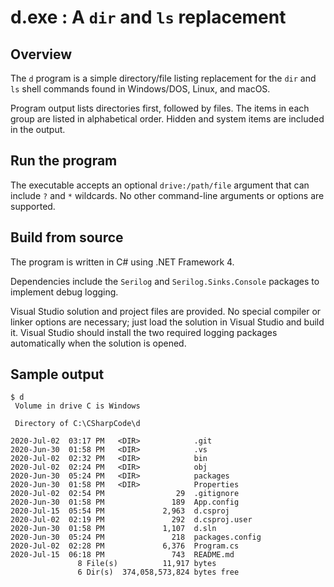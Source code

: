 ﻿# d.exe : A `dir` and `ls` replacement

## Overview

The `d` program is a simple directory/file listing replacement for the `dir` and `ls` shell 
commands found in Windows/DOS, Linux, and macOS.

Program output lists directories first, followed by files. The items in each group 
are listed in alphabetical order. Hidden and system items are included in the output.

## Run the program
The executable accepts an optional `drive:/path/file` argument that can include `?` and `*` 
wildcards. No other command-line arguments or options are supported.

## Build from source
The program is written in C# using .NET Framework 4.

Dependencies include the `Serilog` and `Serilog.Sinks.Console` packages to implement debug logging. 

Visual Studio solution and project files are provided. No special compiler or linker options 
are necessary; just load the solution in Visual Studio and build it. Visual Studio should install 
the two required logging packages automatically when the solution is opened.

## Sample output
    $ d
     Volume in drive C is Windows
    
     Directory of C:\CSharpCode\d
    
    2020-Jul-02  03:17 PM   <DIR>            .git
    2020-Jun-30  01:58 PM   <DIR>            .vs
    2020-Jul-02  02:32 PM   <DIR>            bin
    2020-Jul-02  02:24 PM   <DIR>            obj
    2020-Jun-30  05:24 PM   <DIR>            packages
    2020-Jun-30  01:58 PM   <DIR>            Properties
    2020-Jul-02  02:54 PM                29  .gitignore
    2020-Jun-30  01:58 PM               189  App.config
    2020-Jul-15  05:54 PM             2,963  d.csproj
    2020-Jul-02  02:19 PM               292  d.csproj.user
    2020-Jun-30  01:58 PM             1,107  d.sln
    2020-Jun-30  05:24 PM               218  packages.config
    2020-Jul-02  02:28 PM             6,376  Program.cs
    2020-Jul-15  06:18 PM               743  README.md
                   8 File(s)          11,917 bytes
                   6 Dir(s)  374,058,573,824 bytes free

